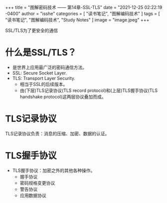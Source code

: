 +++
title = "图解密码技术 —— 第14章-SSL-TLS"
date = "2021-12-25 02:22:19 -0400"
author = "isshe"
categories = [ "读书笔记", "图解编码技术" ]
tags = [ "读书笔记", "图解编码技术", "Study Notes" ]
image = "image.jpeg"
+++


SSL/TLS为了更安全的通信


# 什么是SSL/TLS？
* 是世界上应用最广泛的密码通信方法。
* SSL: Secure Socket Layer.
* TLS: Transport Layer Security.
  * 相当于SSL的后续版本。
  * 由(下层)TLS记录协议(TLS record protocol)和(上层)TLS握手协议(TLS handshake protocol)这两层协议叠加而成。

# TLS记录协议
TLS记录协议负责：消息的压缩、加密、数据的认证。

# TLS握手协议
* TLS握手协议：加密之外的其他各种操作。
  * 握手协议
  * 密码规格变更协议
  * 警告协议
  * 应用数据协议